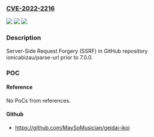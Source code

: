 ### [CVE-2022-2216](https://cve.mitre.org/cgi-bin/cvename.cgi?name=CVE-2022-2216)
![](https://img.shields.io/static/v1?label=Product&message=ionicabizau%2Fparse-url&color=blue)
![](https://img.shields.io/static/v1?label=Version&message=%3C%207.0.0%20&color=brighgreen)
![](https://img.shields.io/static/v1?label=Vulnerability&message=CWE-918%20Server-Side%20Request%20Forgery%20(SSRF)&color=brighgreen)

### Description

Server-Side Request Forgery (SSRF) in GitHub repository ionicabizau/parse-url prior to 7.0.0.

### POC

#### Reference
No PoCs from references.

#### Github
- https://github.com/MaySoMusician/geidai-ikoi

